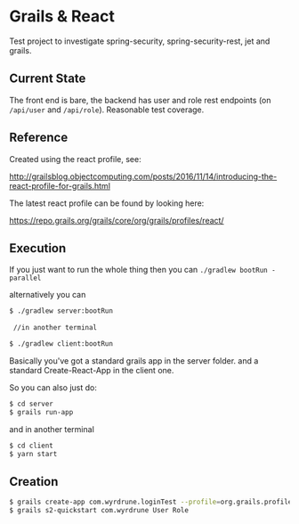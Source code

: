 # Grails & React

Test project to investigate spring-security, spring-security-rest, jet and grails.

## Current State ##

The front end is bare, the backend has user and role rest endpoints (on `/api/user` and `/api/role`).  Reasonable test coverage.

## Reference
Created using the react profile, see:

http://grailsblog.objectcomputing.com/posts/2016/11/14/introducing-the-react-profile-for-grails.html

The latest react profile can be found by looking here: 

https://repo.grails.org/grails/core/org/grails/profiles/react/

## Execution

If you just want to run the whole thing then you can `./gradlew bootRun -parallel`

alternatively you can

```bash 
$ ./gradlew server:bootRun
   
 //in another terminal

$ ./gradlew client:bootRun
```

Basically you've got a standard grails app in the server folder. and a standard Create-React-App in the client one.

So you can also just do:

```bash
$ cd server
$ grails run-app
```

and in another terminal

```bash
$ cd client
$ yarn start
```

## Creation

```bash
$ grails create-app com.wyrdrune.loginTest --profile=org.grails.profiles:react:2.0.3
$ grails s2-quickstart com.wyrdrune User Role

```